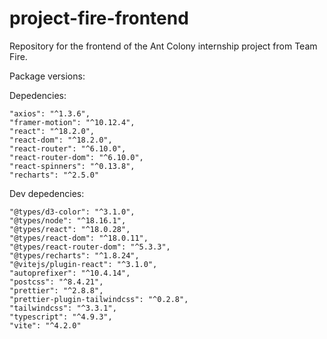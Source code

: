 # project-fire-frontend

Repository for the frontend of the Ant Colony internship project from Team Fire.

Package versions:

Depedencies:

    "axios": "^1.3.6",
    "framer-motion": "^10.12.4",
    "react": "^18.2.0",
    "react-dom": "^18.2.0",
    "react-router": "^6.10.0",
    "react-router-dom": "^6.10.0",
    "react-spinners": "^0.13.8",
    "recharts": "^2.5.0"

Dev depedencies:

    "@types/d3-color": "^3.1.0",
    "@types/node": "^18.16.1",
    "@types/react": "^18.0.28",
    "@types/react-dom": "^18.0.11",
    "@types/react-router-dom": "^5.3.3",
    "@types/recharts": "^1.8.24",
    "@vitejs/plugin-react": "^3.1.0",
    "autoprefixer": "^10.4.14",
    "postcss": "^8.4.21",
    "prettier": "^2.8.8",
    "prettier-plugin-tailwindcss": "^0.2.8",
    "tailwindcss": "^3.3.1",
    "typescript": "^4.9.3",
    "vite": "^4.2.0"
